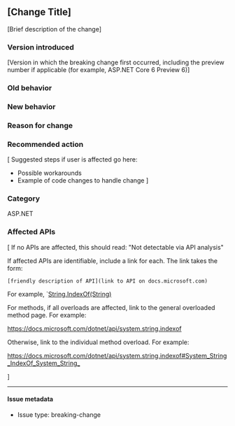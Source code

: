 <!--
This issue template is for use in opening issues that document breaking changes. This template should be used to create an issue by Microsoft product team members who are documenting a breaking change.

Bracketed text is a placeholder; replace the text with the requested information and remove the brackets before submitting the issue. Also, remove this comment before submitting the issue.

-->
## [Change Title]

[Brief description of the change]

### Version introduced

[Version in which the breaking change first occurred, including the preview number if applicable (for example, ASP.NET Core 6 Preview 6)]

### Old behavior

### New behavior

### Reason for change

### Recommended action

[ Suggested steps if user is affected go here:
- Possible workarounds
- Example of code changes to handle change
]

### Category

ASP.NET

### Affected APIs

[ If no APIs are affected, this should read:
     "Not detectable via API analysis"

  If affected APIs are identifiable, include a link for each. The link takes the form:

  `[friendly description of API](link to API on docs.microsoft.com)`

  For example, `[String.IndexOf(String)](https://docs.microsoft.com/dotnet/api/system.string.indexof#System_String_IndexOf_System_String_)

  For methods, if all overloads are affected, link to the general overloaded method page. For example:

  <https://docs.microsoft.com/dotnet/api/system.string.indexof>

  Otherwise, link to the individual method overload. For example:

  <https://docs.microsoft.com/dotnet/api/system.string.indexof#System_String_IndexOf_System_String_>

]

<!-- Do not modify anything below this line -->

---
#### Issue metadata

* Issue type: breaking-change
